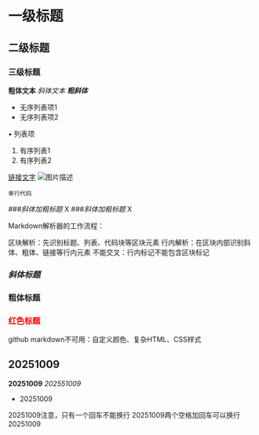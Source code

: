 # 一级标题
## 二级标题  
### 三级标题

**粗体文本**
*斜体文本*
***粗斜体***

- 无序列表项1
- 无序列表项2

• 列表项

1. 有序列表1
2. 有序列表2

[链接文字](https://网址)
![图片描述](图片地址)

`单行代码`

*###斜体加粗标题* X
###*斜体加粗标题* X

Markdown解析器的工作流程：

区块解析：先识别标题、列表、代码块等区块元素
行内解析：在区块内部识别斜体、粗体、链接等行内元素
不能交叉：行内标记不能包含区块标记

### <i>斜体标题</i>
### <b>粗体标题</b>
### <span style="color:red">红色标题</span>

github markdown不可用：自定义颜色、复杂HTML、CSS样式

## 20251009
**20251009**
*202551009*
- 20251009

20251009注意，只有一个回车不能换行
20251009两个空格加回车可以换行  
20251009
